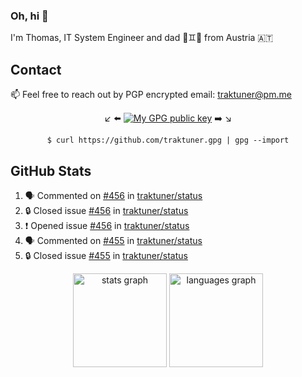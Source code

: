 ### Oh, hi 👋

I'm Thomas, IT System Engineer and dad 👶♊️👶 from Austria 🇦🇹

<!--
**traktuner/traktuner** is a ✨ _special_ ✨ repository because its `README.md` (this file) appears on your GitHub profile.

Here are some ideas to get you started:

- 🔭 I’m currently working on ...
- 🌱 I’m currently learning ...
- 👯 I’m looking to collaborate on ...
- 🤔 I’m looking for help with ...
- 💬 Ask me about ...
- 📫 How to reach me: ...
- 😄 Pronouns: ...
- ⚡ Fun fact: ...
-->

## Contact
📫 Feel free to reach out by PGP encrypted email:
traktuner@pm.me

<div align="center" markdown="1">

↙️ ⬅️ [![My GPG public key](https://img.shields.io/badge/PGP%20public%20key-6D4AFF?style=for-the-badge)](https://github.com/traktuner.gpg) ➡️ ↘️

```shell
$ curl https://github.com/traktuner.gpg | gpg --import
```

</div>

## GitHub Stats
<!--START_SECTION:activity-->
1. 🗣 Commented on [#456](https://github.com/traktuner/status/issues/456#issuecomment-2423758109) in [traktuner/status](https://github.com/traktuner/status)
2. 🔒 Closed issue [#456](https://github.com/traktuner/status/issues/456) in [traktuner/status](https://github.com/traktuner/status)
3. ❗ Opened issue [#456](https://github.com/traktuner/status/issues/456) in [traktuner/status](https://github.com/traktuner/status)
4. 🗣 Commented on [#455](https://github.com/traktuner/status/issues/455#issuecomment-2423076715) in [traktuner/status](https://github.com/traktuner/status)
5. 🔒 Closed issue [#455](https://github.com/traktuner/status/issues/455) in [traktuner/status](https://github.com/traktuner/status)
<!--END_SECTION:activity-->

<div align="center">
  <img src="https://github-readme-stats.vercel.app/api?username=traktuner&hide_title=false&hide_rank=false&show_icons=true&include_all_commits=true&count_private=true&disable_animations=false&theme=dracula&locale=en&hide_border=false&order=1" height="150" alt="stats graph"  />
  <img src="https://github-readme-stats.vercel.app/api/top-langs?username=traktuner&locale=en&hide_title=false&layout=compact&card_width=320&langs_count=5&theme=dracula&hide_border=false&order=2" height="150" alt="languages graph"  />
</div>
